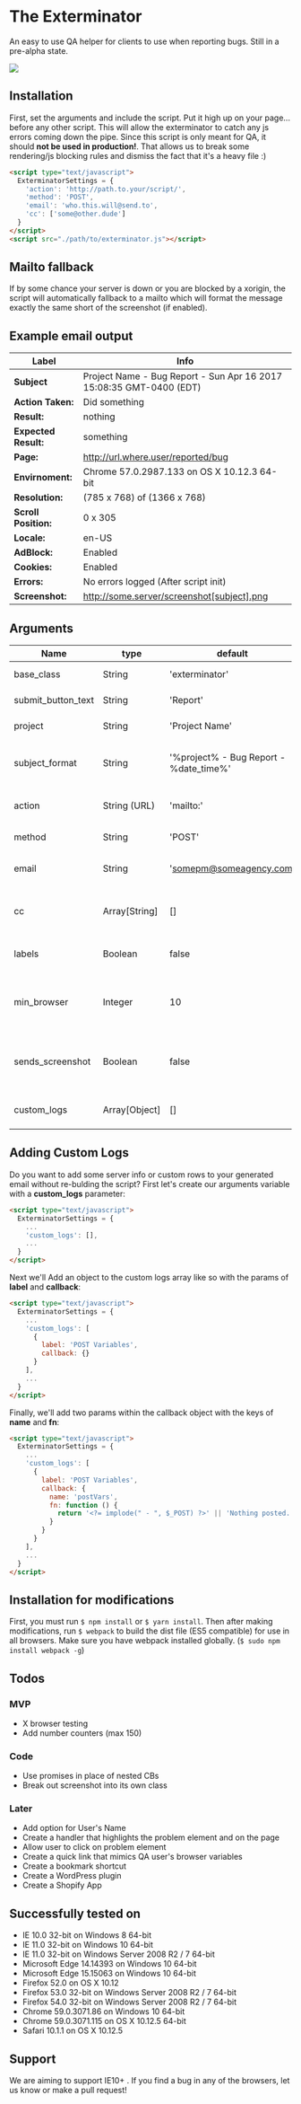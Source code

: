 # The Exterminator
An easy to use QA helper for clients to use when reporting bugs. Still in a pre-alpha state.

![](http://i.imgur.com/QjVwicn.gif)

## Installation
First, set the arguments and include the script. Put it high up on your page... before any other script. This will allow the exterminator to catch any js errors coming down the pipe. Since this script is only meant for QA, it should __not be used in production!__. That allows us to break some rendering/js blocking rules and dismiss the fact that it's a heavy file :)

```html
<script type="text/javascript">
  ExterminatorSettings = {
    'action': 'http://path.to.your/script/',
    'method': 'POST',
    'email': 'who.this.will@send.to',
    'cc': ['some@other.dude']
  }
</script>
<script src="./path/to/exterminator.js"></script>
```

## Mailto fallback
If by some chance your server is down or you are blocked by a xorigin, the script will automatically fallback to a mailto which will format the message exactly the same short of the screenshot (if enabled).

## Example email output

Label | Info
----------------- | ---
__Subject__ | Project Name - Bug Report - Sun Apr 16 2017 15:08:35 GMT-0400 (EDT)
__Action Taken:__ | Did something
__Result:__ | nothing
__Expected Result:__ | something
__Page:__ | http://url.where.user/reported/bug
__Envirnoment:__ | Chrome 57.0.2987.133 on OS X 10.12.3 64-bit
__Resolution:__ | (785 x 768) of (1366 x 768)
__Scroll Position:__ | 0 x 305
__Locale:__ | en-US
__AdBlock:__ | Enabled
__Cookies:__ | Enabled
__Errors:__ | No errors logged (After script init)
__Screenshot:__ | http://some.server/screenshot[subject].png

## Arguments
Name | type | default | description
--- | --- | --- | --- |
base_class | String | 'exterminator' | The base of the BEM
submit_button_text | String | 'Report' | The submit button text
project | String | 'Project Name' | The name of the project
subject_format | String | '%project% - Bug Report -  %date_time%' | The formatting of the subject line
action | String (URL) | 'mailto:' | Where the form will submit
method | String | 'POST' | The method of the form
email | String | 'somepm@someagency.com' | Who will receive the emails?
cc | Array[String] | [] | Add additional emails to be ccd
labels | Boolean | false | Whether to show labels on the form
min_browser | Integer | 10 | Checking version of IE and complaining to client
sends_screenshot | Boolean | false | Whether to send through a screenshot (Still experimental)
custom_logs | Array[Object] | [] | See "Adding custom Logs" below

## Adding Custom Logs
Do you want to add some server info or custom rows to your generated email without re-bulding the script? First let's create our arguments variable with a __custom_logs__ parameter:

```html
<script type="text/javascript">
  ExterminatorSettings = {
    ...
    'custom_logs': [],
    ...
  }
</script>
```

Next we'll Add an object to the custom logs array like so with the params of __label__ and __callback__:

```html
<script type="text/javascript">
  ExterminatorSettings = {
    ...
    'custom_logs': [
      {
        label: 'POST Variables',
        callback: {}
      }
    ],
    ...
  }
</script>
```

Finally, we'll add two params within the callback object with the keys of __name__ and __fn__:

```html
<script type="text/javascript">
  ExterminatorSettings = {
    ...
    'custom_logs': [
      {
        label: 'POST Variables',
        callback: {
          name: 'postVars',
          fn: function () {
            return '<?= implode(" - ", $_POST) ?>' || 'Nothing posted.';
          }
        }
      }
    ],
    ...
  }
</script>
```

## Installation for modifications
First, you must run `$ npm install` or `$ yarn install`. Then after making modifications, run `$ webpack` to build the dist file (ES5 compatible) for use in all browsers. Make sure you have webpack installed globally. (`$ sudo npm install webpack -g`)

## Todos

### MVP
- X browser testing
- Add number counters (max 150)

### Code
- Use promises in place of nested CBs
- Break out screenshot into its own class

### Later
- Add option for User's Name
- Create a handler that highlights the problem element and on the page
- Allow user to click on problem element
- Create a quick link that mimics QA user's browser variables  
- Create a bookmark shortcut
- Create a WordPress plugin
- Create a Shopify App

## Successfully tested on
- IE 10.0 32-bit on Windows 8 64-bit
- IE 11.0 32-bit on Windows 10 64-bit
- IE 11.0 32-bit on Windows Server 2008 R2 / 7 64-bit
- Microsoft Edge 14.14393 on Windows 10 64-bit
- Microsoft Edge 15.15063 on Windows 10 64-bit
- Firefox 52.0 on OS X 10.12
- Firefox 53.0 32-bit on Windows Server 2008 R2 / 7 64-bit
- Firefox 54.0 32-bit on Windows Server 2008 R2 / 7 64-bit
- Chrome 59.0.3071.86 on Windows 10 64-bit
- Chrome 59.0.3071.115 on OS X 10.12.5 64-bit
- Safari 10.1.1 on OS X 10.12.5

## Support
We are aiming to support IE10+ . If you find a bug in any of the browsers, let us know or make a pull request!
